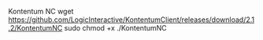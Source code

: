 Kontentum NC
wget https://github.com/LogicInteractive/KontentumClient/releases/download/2.1.2/KontentumNC
sudo chmod +x ./KontentumNC
